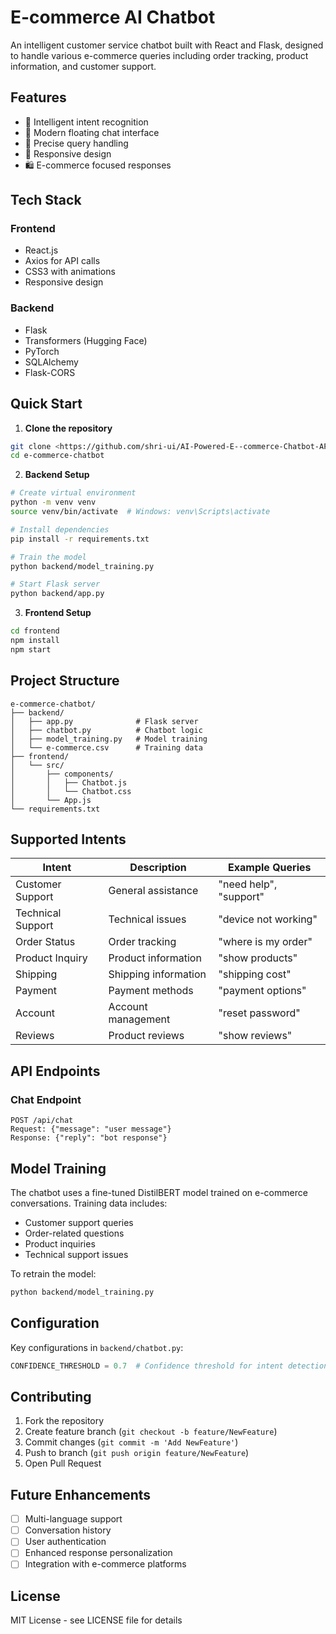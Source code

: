 
# E-commerce AI Chatbot

An intelligent customer service chatbot built with React and Flask, designed to handle various e-commerce queries including order tracking, product information, and customer support.

## Features

- 🤖 Intelligent intent recognition
- 💬 Modern floating chat interface
- 🎯 Precise query handling
- 📱 Responsive design
- 🛍️ E-commerce focused responses

## Tech Stack

### Frontend
- React.js
- Axios for API calls
- CSS3 with animations
- Responsive design

### Backend
- Flask
- Transformers (Hugging Face)
- PyTorch
- SQLAlchemy
- Flask-CORS

## Quick Start

1. **Clone the repository**
```bash
git clone <https://github.com/shri-ui/AI-Powered-E--commerce-Chatbot-API.git>
cd e-commerce-chatbot
```

2. **Backend Setup**
```bash
# Create virtual environment
python -m venv venv
source venv/bin/activate  # Windows: venv\Scripts\activate

# Install dependencies
pip install -r requirements.txt

# Train the model
python backend/model_training.py

# Start Flask server
python backend/app.py
```

3. **Frontend Setup**
```bash
cd frontend
npm install
npm start
```

## Project Structure
```
e-commerce-chatbot/
├── backend/
│   ├── app.py              # Flask server
│   ├── chatbot.py          # Chatbot logic
│   ├── model_training.py   # Model training
│   └── e-commerce.csv      # Training data
├── frontend/
│   └── src/
│       ├── components/
│       │   ├── Chatbot.js
│       │   └── Chatbot.css
│       └── App.js
└── requirements.txt
```

## Supported Intents

| Intent | Description | Example Queries |
|--------|-------------|----------------|
| Customer Support | General assistance | "need help", "support" |
| Technical Support | Technical issues | "device not working" |
| Order Status | Order tracking | "where is my order" |
| Product Inquiry | Product information | "show products" |
| Shipping | Shipping information | "shipping cost" |
| Payment | Payment methods | "payment options" |
| Account | Account management | "reset password" |
| Reviews | Product reviews | "show reviews" |

## API Endpoints

### Chat Endpoint
```
POST /api/chat
Request: {"message": "user message"}
Response: {"reply": "bot response"}
```

## Model Training

The chatbot uses a fine-tuned DistilBERT model trained on e-commerce conversations. Training data includes:
- Customer support queries
- Order-related questions
- Product inquiries
- Technical support issues

To retrain the model:
```bash
python backend/model_training.py
```

## Configuration

Key configurations in `backend/chatbot.py`:
```python
CONFIDENCE_THRESHOLD = 0.7  # Confidence threshold for intent detection
```

## Contributing

1. Fork the repository
2. Create feature branch (`git checkout -b feature/NewFeature`)
3. Commit changes (`git commit -m 'Add NewFeature'`)
4. Push to branch (`git push origin feature/NewFeature`)
5. Open Pull Request

## Future Enhancements

- [ ] Multi-language support
- [ ] Conversation history
- [ ] User authentication
- [ ] Enhanced response personalization
- [ ] Integration with e-commerce platforms

## License

MIT License - see LICENSE file for details


